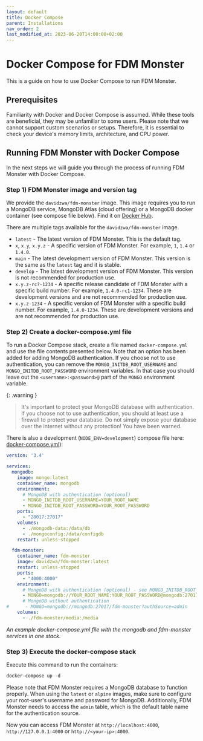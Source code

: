 ```yaml
---
layout: default
title: Docker Compose
parent: Installations
nav_order: 2
last_modified_at: 2023-06-20T14:00:00+02:00
---
```


# Docker Compose for FDM Monster

This is a guide on how to use Docker Compose to run FDM Monster.

## Prerequisites

Familiarity with Docker and Docker Compose is assumed. While these tools are beneficial, they may be unfamiliar to some users. 
Please note that we cannot support custom scenarios or setups. Therefore, it is essential to check your device's memory limits, architecture, and CPU power.

## Running FDM Monster with Docker Compose

In the next steps we will guide you through the process of running FDM Monster with Docker Compose.

### Step 1) FDM Monster image and version tag
We provide the `davidzwa/fdm-monster` image. This image requires you to run a MongoDB service, MongoDB Atlas (cloud offering) or a MongoDB docker container (see compose file below).
Find it on [Docker Hub](https://hub.docker.com/r/davidzwa/fdm-monster/tags).

There are multiple tags available for the `davidzwa/fdm-monster` image.
- `latest` - The latest version of FDM Monster. This is the default tag.
- `x`, `x.y`, `x.y.z` - A specific version of FDM Monster. For example, `1`, `1.4` or `1.4.0`.
- `main` - The latest development version of FDM Monster. This version is the same as the `latest` tag and it is stable.
- `develop` - The latest development version of FDM Monster. This version is not recommended for production use.
- `x.y.z-rc?-1234` - A specific release candidate of FDM Monster with a specific build number. For example, `1.4.0-rc1-1234`. These are development versions and are not recommended for production use.
- `x.y.z-1234` - A specific version of FDM Monster with a specific build number. For example, `1.4.0-1234`. These are development versions and are not recommended for production use.

### Step 2) Create a docker-compose.yml file
To run a Docker Compose stack, create a file named `docker-compose.yml` and use the file contents presented below. Note that an option has been added for adding MongoDB authentication. 
If you choose not to use authentication, you can remove the `MONGO_INITDB_ROOT_USERNAME` and `MONGO_INITDB_ROOT_PASSWORD` environment variables.
In that case you should leave out the `<username>:<password>@` part of the `MONGO` environment variable. 

{: .warning }
> It's important to protect your MongoDB database with authentication. If you choose not to use authentication, you should at least use a firewall to protect your database.
> Do not simply expose your database over the internet without any protection! You have been warned.

There is also a development (`NODE_ENV=development`) compose file here: [docker-compose.yml](../../docker-compose.yml)):

```yaml
version: '3.4'

services:
  mongodb:
    image: mongo:latest
    container_name: mongodb
    environment:
      # MongoDB with authentication (optional)
      - MONGO_INITDB_ROOT_USERNAME=YOUR_ROOT_NAME
      - MONGO_INITDB_ROOT_PASSWORD=YOUR_ROOT_PASSWORD
    ports:
      - "28017:27017"
    volumes:
      - ./mongodb-data:/data/db
      - ./mongoconfig:/data/configdb
    restart: unless-stopped

  fdm-monster:
    container_name: fdm-monster
    image: davidzwa/fdm-monster:latest
    restart: unless-stopped
    ports:
      - "4000:4000"
    environment:
      # MongoDB with authentication (optional) - see MONGO_INITDB_ROOT_USERNAME and MONGO_INITDB_ROOT_PASSWORD above
      - MONGO=mongodb://YOUR_ROOT_NAME:YOUR_ROOT_PASSWORD@mongodb:27017/fdm-monster?authSource=admin
      # MongoDB without authentication
#      - MONGO=mongodb://mongodb:27017/fdm-monster?authSource=admin
    volumes:
      - ./fdm-monster/media:/media
```
_An example docker-compose.yml file with the mongodb and fdm-monster services in one stack._

### Step 3) Execute the docker-compose stack 
Execute this command to run the containers:

```powershell
docker-compose up -d
```

Please note that FDM Monster requires a MongoDB database to function properly. When using the `latest` or `alpine` images, 
make sure to configure your root-user's username and password for MongoDB. 
Additionally, FDM Monster needs to access the `admin` table, which is the default table name for the authentication source.

Now you can access FDM Monster at `http://localhost:4000`, `http://127.0.0.1:4000` or `http://<your-ip>:4000`.
